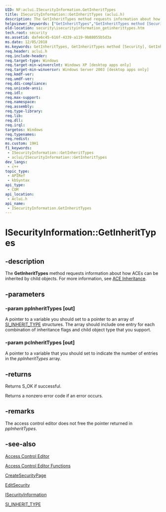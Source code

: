 ```yaml
---
UID: NF:aclui.ISecurityInformation.GetInheritTypes
title: ISecurityInformation::GetInheritTypes (aclui.h)
description: The GetInheritTypes method requests information about how ACEs can be inherited by child objects. For more information, see ACE Inheritance.
helpviewer_keywords: ["GetInheritTypes","GetInheritTypes method [Security]","GetInheritTypes method [Security]","ISecurityInformation interface","ISecurityInformation interface [Security]","GetInheritTypes method","ISecurityInformation.GetInheritTypes","ISecurityInformation::GetInheritTypes","_win32_isecurityinformation_getinherittypes","aclui/ISecurityInformation::GetInheritTypes","security.isecurityinformation_getinherittypes"]
old-location: security\isecurityinformation_getinherittypes.htm
tech.root: security
ms.assetid: dafe6c45-616f-4339-a119-9b88055b5d3a
ms.date: 12/05/2018
ms.keywords: GetInheritTypes, GetInheritTypes method [Security], GetInheritTypes method [Security],ISecurityInformation interface, ISecurityInformation interface [Security],GetInheritTypes method, ISecurityInformation.GetInheritTypes, ISecurityInformation::GetInheritTypes, _win32_isecurityinformation_getinherittypes, aclui/ISecurityInformation::GetInheritTypes, security.isecurityinformation_getinherittypes
req.header: aclui.h
req.include-header: 
req.target-type: Windows
req.target-min-winverclnt: Windows XP [desktop apps only]
req.target-min-winversvr: Windows Server 2003 [desktop apps only]
req.kmdf-ver: 
req.umdf-ver: 
req.ddi-compliance: 
req.unicode-ansi: 
req.idl: 
req.max-support: 
req.namespace: 
req.assembly: 
req.type-library: 
req.lib: 
req.dll: 
req.irql: 
targetos: Windows
req.typenames: 
req.redist: 
ms.custom: 19H1
f1_keywords:
 - ISecurityInformation::GetInheritTypes
 - aclui/ISecurityInformation::GetInheritTypes
dev_langs:
 - c++
topic_type:
 - APIRef
 - kbSyntax
api_type:
 - COM
api_location:
 - Aclui.h
api_name:
 - ISecurityInformation.GetInheritTypes
---
```


# ISecurityInformation::GetInheritTypes


## -description

The <b>GetInheritTypes</b> method requests information about how ACEs can be inherited by child objects. For more information, see 
<a href="/windows/desktop/SecAuthZ/ace-inheritance">ACE Inheritance</a>.

## -parameters

### -param ppInheritTypes [out]

A pointer to a variable you should set to a pointer to an array of 
<a href="/windows/desktop/api/aclui/ns-aclui-si_inherit_type">SI_INHERIT_TYPE</a> structures. The array should include one entry for each combination of inheritance flags and child object type that you support.

### -param pcInheritTypes [out]

A pointer to a variable that you should set to indicate the number of entries in the <i>ppInheritTypes</i> array.

## -returns

Returns S_OK if successful.

Returns a nonzero error code if an error occurs.

## -remarks

The access control editor does not free the pointer returned in <i>ppInheritTypes</i>.

## -see-also

<a href="/windows/desktop/SecAuthZ/access-control-editor">Access Control Editor</a>



<a href="/windows/desktop/SecAuthZ/authorization-functions">Access Control Editor Functions</a>



<a href="/windows/desktop/api/aclui/nf-aclui-createsecuritypage">CreateSecurityPage</a>



<a href="/windows/desktop/api/aclui/nf-aclui-editsecurity">EditSecurity</a>



<a href="/windows/desktop/api/aclui/nn-aclui-isecurityinformation">ISecurityInformation</a>



<a href="/windows/desktop/api/aclui/ns-aclui-si_inherit_type">SI_INHERIT_TYPE</a>